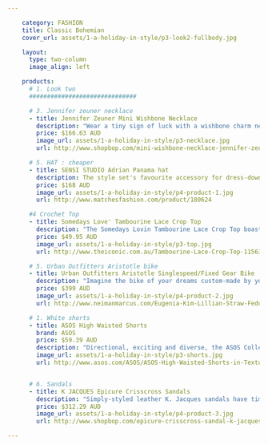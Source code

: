 ```yaml
---

    category: FASHION
    title: Classic Bohemian
    cover_url: assets/1-a-holiday-in-style/p3-look2-fullbody.jpg

    layout:
      type: two-column
      image_align: left

    products:
      # 1. Look two
      ##############################

      # 3. Jennifer zeuner necklace
      - title: Jennifer Zeuner Mini Wishbone Necklace
        description: "Wear a tiny sign of luck with a wishbone charm necklace with this 18k gold-vermeil chain necklace. Lobster-claw clasp. 17 inch (43 cm) long."
        price: $166.63 AUD
        image_url: assets/1-a-holiday-in-style/p3-necklace.jpg
        url: http://www.shopbop.com/mini-wishbone-necklace-jennifer-zeuner/vp/v=1/845524441891818.htm?fm=search-shopbysize

      # 5. HAT : cheaper
      - title: SENSI STUDIO Adrian Panama hat
        description: The style set's favourite accessory for dress-down days, Sensi Studio’s Adrian panama hat epitomises laid-back luxe. Whether you’re relaxing by the beach or roaming city streets, a jersey maxi dress and metallic sandals are the chicest way to wear it.
        price: $168 AUD
        image_url: assets/1-a-holiday-in-style/p4-product-1.jpg
        url: http://www.matchesfashion.com/product/180624

      #4 Crochet Top
      - title: Somedays Love' Tambourine Lace Crop Top
        description: "The Somedays Lovin Tambourine Lace Crop Top boasts a halter-neck design with tie-up straps, and has fully lined, triangle cups. The top features a 100% cotton, crocheted lace main, and a fitted band under the bust that wraps around the back and fastens with twin buttons. The Somedays Lovin Tambourine Lace Crop Top has a cropped length and a raw, zig-zag hemline."
        price: $49.95 AUD
        image_url: assets/1-a-holiday-in-style/p3-top.jpg
        url: http://www.theiconic.com.au/Tambourine-Lace-Crop-Top-115636.html?wt_af=au.affiliate.zanox.1136054.banner.campaign&utm_source=zanox&utm_medium=affiliate&utm_content=&utm_campaign=banner

      # 5. Urban Outfitters Aristotle bike
      - title: Urban Outfitters Aristotle Singlespeed/Fixed Gear Bike
        description: "Imagine the bike of your dreams custom-made by your own choosing. Well Urban Outfitters has done just that! They've teamed up with Republic Bike to bring you a personalized experience in bike design, offer more than 100,000 component and colour combinations for the Aristotle singlespeed and Plato Dutch bikes. You just need to pick and choose and it's delivered right at your doorstep"
        price: $399 AUD
        image_url: assets/1-a-holiday-in-style/p4-product-2.jpg
        url: http://www.neimanmarcus.com/Eugenia-Kim-Lillian-Straw-Fedora-Ivory/prod165310036/p.prod

      # 1. White shorts
      - title: ASOS High Waisted Shorts
        brand: ASOS
        price: $59.39 AUD
        description: "Directional, exciting and diverse, the ASOS Collection makes and breaks the fashion rules. These shorts are made from a textured poly fabric with high-rise waist. Ovoid Texture."
        image_url: assets/1-a-holiday-in-style/p3-shorts.jpg
        url: http://www.asos.com/ASOS/ASOS-High-Waisted-Shorts-in-Texture/Prod/pgeproduct.aspx?iid=3520122


      # 6. Sandals
      - title: K JACQUES Epicure Crisscross Sandals
        description: "Simply-styled leather K. Jacques sandals have timeless appeal. Buckle closure. Leather sole. Leather: Calfskin. Made in France."
        price: $312.29 AUD
        image_url: assets/1-a-holiday-in-style/p4-product-3.jpg
        url: http://www.shopbop.com/epicure-crisscross-sandal-k-jacques/vp/v=1/1559665417.htm?fm=search-shopbysize

---
```


